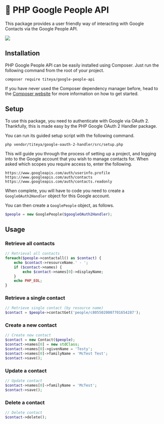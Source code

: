 # 👥 PHP Google People API

This package provides a user friendly way of interacting with Google Contacts via the Google People API.

<img src="assets/images/google-people-api.png" />

## Installation

PHP Google People API can be easily installed using Composer. Just run the following command from the root of your project.

```
composer require titeya/google-people-api
```

If you have never used the Composer dependency manager before, head to the [Composer website](https://getcomposer.org/) for more information on how to get started.

## Setup

To use this package, you need to authenticate with Google via OAuth 2. Thankfully, this is made easy by the PHP Google OAuth 2 Handler package.

You can run its guided setup script with the following command.

```
php vendor/titeya/google-oauth-2-handler/src/setup.php
```

This will guide you through the process of setting up a project, and logging into to the Google account that you wish to manage contacts for.
When asked which scopes you require access to, enter the following.

```
https://www.googleapis.com/auth/userinfo.profile
https://www.googleapis.com/auth/contacts
https://www.googleapis.com/auth/contacts.readonly
```

When complete, you will have to code you need to create a `GoogleOAuth2Handler` object for this Google account.

You can then create a `GooglePeople` object, as follows.

```php
$people = new GooglePeople($googleOAuth2Handler);
```

## Usage

### Retrieve all contacts

```php
// Retrieval all contacts
foreach($people->contactall() as $contact) {
    echo $contact->resourceName.' - ';
    if ($contact->names) {
        echo $contact->names[0]->displayName;
    }
    echo PHP_EOL;
}
```

### Retrieve a single contact

```php
// Retrieve single contact (by resource name)
$contact = $people->contactGet('people/c8055020007701654287');
```

### Create a new contact

```php
// Create new contact
$contact = new Contact($people);
$contact->names[0] = new stdClass;
$contact->names[0]->givenName = 'Testy';
$contact->names[0]->familyName = 'McTest Test';
$contact->save();
```

### Update a contact

```php
// Update contact
$contact->names[0]->familyName = 'McTest';
$contact->save();
```

### Delete a contact

```php
// Delete contact
$contact->delete();
```
